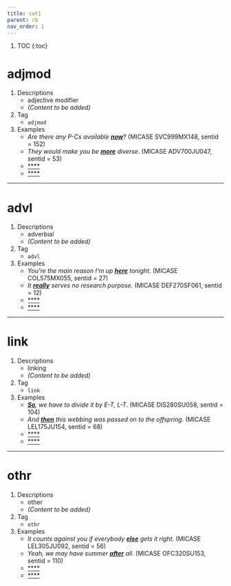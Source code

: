```yaml
---
title: cat1
parent: rb
nav_order: 1
---
```

1. TOC
{:toc}

# adjmod

1. Descriptions
    - adjective modifier
    - *(Content to be added)*
2. Tag
    - `adjmod`
3. Examples
    - *Are there any P-Cs available <ins>**now**</ins>*? (MICASE SVC999MX148, sentid = 152)
    - *They would make you be <ins>**more**</ins> diverse*. (MICASE ADV700JU047, sentid = 53)
    - <ins>****</ins>
    - <ins>****</ins>

---

# advl

1. Descriptions
    - adverbial
    - *(Content to be added)*
2. Tag
    - `advl`
3. Examples
    - *You're the main reason I'm up <ins>**here**</ins> tonight*. (MICASE COL575MX055, sentid = 27)
    - *It <ins>**really**</ins> serves no research purpose*. (MICASE DEF270SF061, sentid = 12)
    - <ins>****</ins>
    - <ins>****</ins>

---

# link

1. Descriptions
    - linking
    - *(Content to be added)*
2. Tag
    - `link`
3. Examples
    - *<ins>**So**</ins>, we have to divide it by E-T, L-T*. (MICASE DIS280SU058, sentid = 104)
    - *And <ins>**then**</ins> this webbing was passed on to the offspring*. (MICASE LEL175JU154, sentid = 68)
    - <ins>****</ins>
    - <ins>****</ins>

---

# othr

1. Descriptions
    - other
    - *(Content to be added)*
2. Tag
    - `othr`
3. Examples
    - *It counts against you if everybody <ins>**else**</ins> gets it right*. (MICASE LEL305JU092, sentid = 56)
    - *Yeah, we may have summer <ins>**after**</ins> all*. (MICASE OFC320SU153, sentid = 110)
    - <ins>****</ins>
    - <ins>****</ins>

